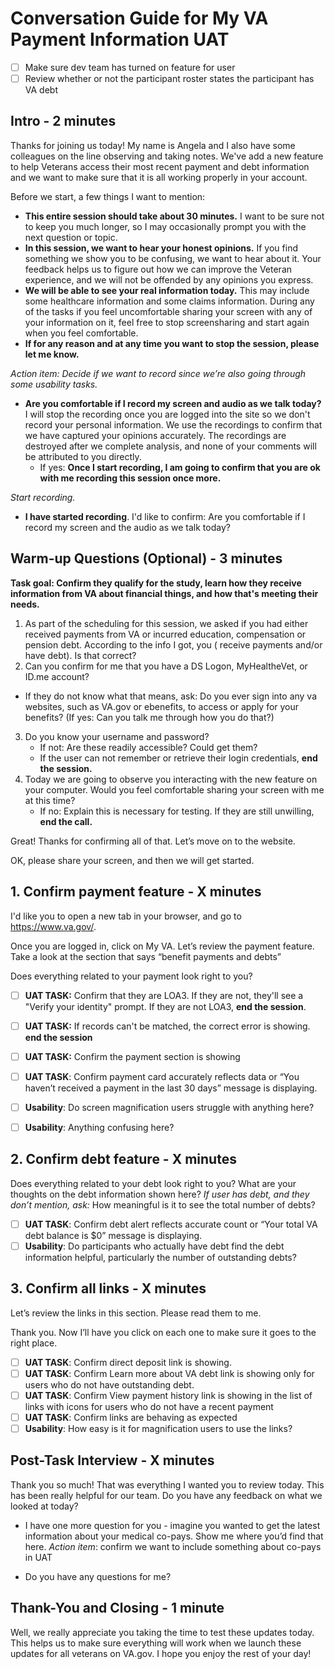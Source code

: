 # Conversation Guide for My VA Payment Information UAT

- [ ] Make sure dev team has turned on feature for user
- [ ] Review whether or not the participant roster states the participant has VA debt

## Intro - 2 minutes
Thanks for joining us today! My name is Angela and I also have some colleagues on the line observing and taking notes. We've add a new  feature to help Veterans access their most recent payment and debt information and we want to make sure that it is all working properly in your account.

Before we start, a few things I want to mention:

* **This entire session should take about 30 minutes.** I want to be sure not to keep you much longer, so I may occasionally prompt you with the next question or topic.
* **In this session, we want to hear your honest opinions.** If you find something we show you to be confusing, we want to hear about it. Your feedback helps us to figure out how we can improve the Veteran experience, and we will not be offended by any opinions you express.
* **We will be able to see your real information today.** This may include some healthcare information and some claims information. During any of the tasks if you feel uncomfortable sharing your screen with any of your information on it, feel free to stop screensharing and start again when you feel comfortable.
* **If for any reason and at any time you want to stop the session, please let me know.**

*Action item: Decide if we want to record since we’re also going through some usability tasks.*

* **Are you comfortable if I record my screen and audio as we talk today?** I will stop the recording once you are logged into the site so we don't record your personal information. We use the recordings to confirm that we have captured your opinions accurately. The recordings are destroyed after we complete analysis, and none of your comments will be attributed to you directly.
	* If yes: **Once I start recording, I am going to confirm that you are ok with me recording this session once more.**

*Start recording.*

* **I have started recording**. I'd like to confirm: Are you comfortable if I record my screen and the audio as we talk today?

## Warm-up Questions (Optional) - 3 minutes
**Task goal: Confirm they qualify for the study, learn how they receive information from VA about financial things, and how that's meeting their needs.**

1. As part of the scheduling for this session, we asked if you had either received payments from VA or incurred education, compensation or pension debt.  According to the info I got, you ( receive payments and/or have debt). Is that correct?
2. Can you confirm for me that you have a DS Logon, MyHealtheVet, or ID.me account?
* If they do not know what that means, ask: Do you ever sign into any va websites, such as VA.gov or ebenefits, to access or apply for your benefits? (If yes: Can you talk me through how you do that?)

3. Do you know your username and password?
	* If not: Are these readily accessible? Could get them?
	* If the user can not remember or retrieve their login credentials, **end the session.**
4. Today we are going to observe you interacting with the new feature on your computer. Would you feel comfortable sharing your screen with me at this time?
	* If no: Explain this is necessary for testing. If they are still unwilling, **end the call.**
	
Great! Thanks for confirming all of that. Let’s move on to the website.

OK, please share your screen, and then we will get started.

## 1. Confirm payment feature - X minutes
I'd like you to open a new tab in your browser, and go to https://www.va.gov/.

Once you are logged in, click on My VA. Let’s review the payment feature. Take a look at the section that says “benefit payments and debts” 

Does everything related to your payment look right to you?

- [ ] **UAT TASK:** Confirm that they are LOA3. If they are not, they'll see a "Verify your identity" prompt. If they are not LOA3, **end the session**.
- [ ] **UAT TASK:** If records can't be matched, the correct error is showing. **end the session**
- [ ] **UAT TASK:** Confirm the payment section is showing
- [ ] **UAT TASK**: Confirm payment card accurately reflects data or “You haven’t received a payment in the last 30 days” message is displaying.
- [ ] **Usability**: Do screen magnification users struggle with anything here?
- [ ] **Usability**: Anything confusing here?


## 2. Confirm  debt feature - X minutes
Does everything related to your debt look right to you?
What are your thoughts on the debt information shown here?
*If user has debt, and they don’t mention, ask:* How meaningful is it to see the total number of debts?

- [ ] **UAT TASK**: Confirm debt alert reflects accurate count or “Your total VA debt balance is $0” message is displaying.
- [ ] **Usability**: Do participants who actually have debt find the debt information helpful, particularly the number of outstanding debts?

## 3. Confirm all links - X minutes
Let’s review the links in this section.  Please read them to me.

Thank you. Now I’ll have you click on each one to make sure it goes to the right place.

- [ ] **UAT TASK**: Confirm direct deposit link is showing.
- [ ]  **UAT TASK**: Confirm Learn more about VA debt link is showing only for users who do not have outstanding debt.
- [ ] **UAT TASK**: Confirm View payment history link is showing in the list of links with icons for users who do not have a recent payment
- [ ] **UAT TASK**: Confirm links are behaving as expected
- [ ] **Usability**:  How easy is it for magnification users to use the links?

## Post-Task Interview - X minutes
Thank you so much! That was everything I wanted you to review today. This has been really helpful for our team. Do you have any feedback on what we looked at today?
* I have one more question for you - imagine you wanted to get the latest information about your medical co-pays. Show me where you’d find that here.
 *Action item*: confirm we want to include something about co-pays in UAT

* Do you have any questions for me?


## Thank-You and Closing - 1 minute
Well, we really appreciate you taking the time to test these updates today. This helps us to make sure everything will work when we launch these updates for all veterans on VA.gov.  I hope you enjoy the rest of your day!

